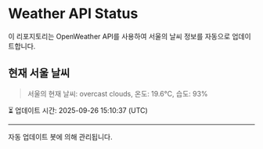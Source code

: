 
# Weather API Status

이 리포지토리는 OpenWeather API를 사용하여 서울의 날씨 정보를 자동으로 업데이트합니다.

## 현재 서울 날씨
> 서울의 현재 날씨: overcast clouds, 온도: 19.6°C, 습도: 93%

⏳ 업데이트 시간: 2025-09-26 15:10:37 (UTC)

---
자동 업데이트 봇에 의해 관리됩니다.
